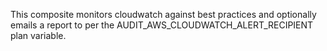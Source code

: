This composite monitors cloudwatch against best practices and optionally emails a report to per the AUDIT&#95;AWS&#95;CLOUDWATCH&#95;ALERT&#95;RECIPIENT plan variable.
